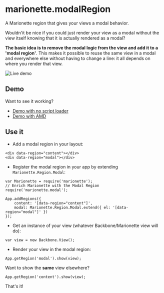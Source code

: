 # marionette.modalRegion
A Marionette region that gives your views a modal behavior.

Wouldn'it be nice if you could just render your view as a modal without the view itself knowing that it is actually rendered as a modal?

**The basic idea is to remove the modal logic from the view and add it to a 'modal region'**. This makes it possible to reuse the same view in a modal and everywhere else without having to change a line: it all depends on where you render that view.

![Live demo](http://g.recordit.co/GWRYldYSlv.gif)

## Demo
Want to see it working?

- [Demo with no script loader](http://showcase.ricca509.me/marionette-modal/examples/global)
- [Demo with AMD](http://showcase.ricca509.me/marionette-modal/examples/AMD)

## Use it

- Add a modal region in your layout:
```
<div data-region="content"></div>
<div data-region="modal"></div>
```
- Register the modal region in your app by extending `Marionette.Region.Modal`:
```
var Marionette = require('marionette');
// Enrich Marionette with the Modal Region
require('marionette.modal');

App.addRegions({
    content: '[data-region="content"]',
    modal: Marionette.Region.Modal.extend({ el: '[data-region="modal"]' })
});
```
- Get an instance of your view (whatever Backbone/Marionette view will do):
```
var view = new Backbone.View();
```
- Render your view in the modal region:
```
App.getRegion('modal').show(view);
```

Want to show the **same** view elsewhere?
```
App.getRegion('content').show(view);
```

That's it!
